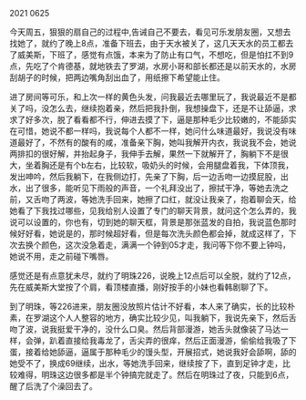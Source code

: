 2021 0625

今天周五，狠狠的扇自己的过程中,告诫自己不要去，看见可乐发朋友圈，又想去找她了，就约了晚上8点，准备下班去，由于天水被关了，这几天天水的员工都去了威美斯，下班了，感觉有点饿，本来为了防止有口气，不想吃，但是怕扛不到9点，先吃了个肯德基，就地铁去了罗湖，水房小哥和部长都还是以前天水的，水房刮胡子的时候，把两边嘴角刮出血了，用纸擦下希望能止住。

进了房间等可乐，和上次一样的黄色头发，问我最近去哪里玩了，我说最近不是都关了吗，没怎么去，继续抱着亲，然后把我扑倒，我想操盘下，还是不让舔逼，求求了好多次，脱了看看都不行，伸进去摸了下，逼是那种毛少比较嫩的，不能舔实在可惜，她说不都一样吗，我说每个人都不一样，她问什么味道最好，我说没有味道最好了，不然有的酸有的咸，准备亲下胸，她叫我解开内衣，我说我不会，她说两排扣的很好解，并抬起身子，我伸手去解，果然一下就解开了，胸躺下不是很大，坐着胸还是有个b左右，比较软，吸奶头的时候，会用腿盘着我，下体顶我，发出呻吟，然后我躺下，在我侧边打，先亲了下胸，后一边舌吻一边摸屁股，出水，出了很多，能听见下雨般的声音，一个礼拜没出了，擦拭干净，等她去洗之前，又舌吻了两波，等她洗手回来，她擦了口红，就没让我亲了，抱着聊会天，给她看了下我找过哪些，见我给别人设置了专门的聊天背景，就问这个怎么弄的，我说可以设置的，你也有，切到她的聊天框，背景是那张蓝发的自拍，我说蓝色那时候好好看，她说是的，那时候超好看，但是每次洗头颜色都会掉，就成这样了，下次去换个颜色，这次没急着走，满满一个钟到05才走，我问等下你不要上钟吗，她说不用，走之前碰下嘴唇。

感觉还是有点意犹未尽，就约了明珠226，说晚上12点后可以全脱，就约了12点，先在威美斯大堂按了个肩，看顶楼直播，刚好按手的小妹也看韩剧聊了下。

到了明珠，等226进来，朋友圈没放照片估计不好看，本人来了确实，长的比较朴素，在罗湖这个人人整容的地方，确实比较少见，叫我躺下，我说先亲下，然后舌吻了波，说我挺爱干净的，没什么口臭。然后背部漫游，她舌头就像装了马达一样，会弹，趴着直接给我毒龙了，舌尖弄的很痒，然后正面漫游，偷偷给我吸了下蛋，接着给她舔逼，逼属于那种毛少的馒头型，开展招式，她说我好会舔啊，舔的她受不了，换成69继续，出水，等她洗手回来，继续按了下，直到足钟才走，比较难得，明珠这边很多都是半个钟搞完就走了。然后在明珠过了夜，只能到6点，醒了后洗了个澡回去了。

